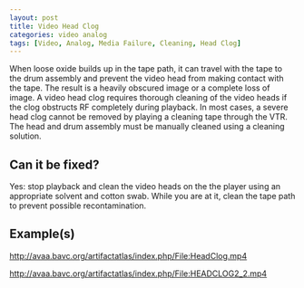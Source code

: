 ```yaml
---
layout: post
title: Video Head Clog
categories: video analog
tags: [Video, Analog, Media Failure, Cleaning, Head Clog]
---
```


When loose oxide builds up in the tape path, it can travel with the tape to the drum assembly and prevent the video head from making contact with the tape. The result is a heavily obscured image or a complete loss of image. A video head clog requires thorough cleaning of the video heads if the clog obstructs RF completely during playback. In most cases, a severe head clog cannot be removed by playing a cleaning tape through the VTR. The head and drum assembly must be manually cleaned using a cleaning solution.

## Can it be fixed? 

Yes: stop playback and clean the video heads on the the player using an appropriate solvent and cotton swab. While you are at it, clean the tape path to prevent possible recontamination.

## Example(s)

http://avaa.bavc.org/artifactatlas/index.php/File:HeadClog.mp4

http://avaa.bavc.org/artifactatlas/index.php/File:HEADCLOG2_2.mp4
